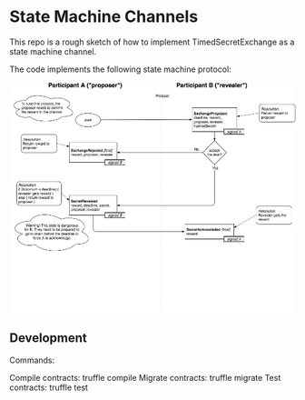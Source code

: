 # State Machine Channels

This repo is a rough sketch of how to implement TimedSecretExchange as a state machine channel.

The code implements the following state machine protocol:

![tse](./docs/timed_secret_exchange.png)

## Development

Commands:

  Compile contracts: truffle compile
  Migrate contracts: truffle migrate
  Test contracts:    truffle test
